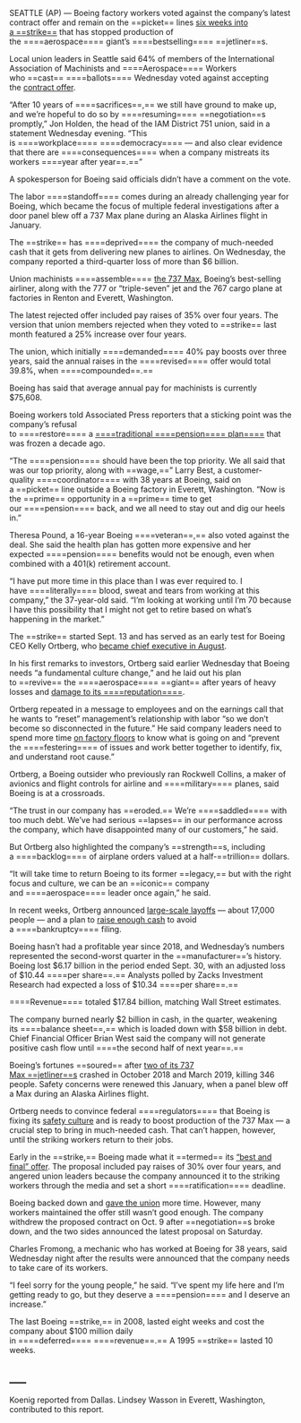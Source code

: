 SEATTLE (AP) — Boeing factory workers voted against the company’s latest contract offer and remain on the ==picket== lines [six weeks into a ==strike==](https://apnews.com/article/boeing-strike-vote-machinists-12d008c0127bab57f8cc9941f48e3ac6) that has stopped production of the ====aerospace==== giant’s ====bestselling==== ==jetliner==s.

Local union leaders in Seattle said 64% of members of the International Association of Machinists and ====Aerospace==== Workers who ==cast== ====ballots==== Wednesday voted against accepting the [contract offer](https://apnews.com/article/boeing-strike-contract-offer-pay-increase-e86e43bcbbf3e140e89d33c901766554).

“After 10 years of ====sacrifices==,== we still have ground to make up, and we’re hopeful to do so by ====resuming==== ==negotiation==s promptly,” Jon Holden, the head of the IAM District 751 union, said in a statement Wednesday evening. “This is ====workplace==== ====democracy==== — and also clear evidence that there are ====consequences==== when a company mistreats its workers ====year after year==.==”

A spokesperson for Boeing said officials didn’t have a comment on the vote.

The labor ====standoff==== comes during an already challenging year for Boeing, which became the focus of multiple federal investigations after a door panel blew off a 737 Max plane during an Alaska Airlines flight in January.


The ==strike== has ====deprived==== the company of much-needed cash that it gets from delivering new planes to airlines. On Wednesday, the company reported a third-quarter loss of more than $6 billion.

Union machinists ====assemble==== [the 737 Max](https://apnews.com/article/boeing-plea-737-max-crashes-b34daa014406657e720bec4a990dccf6), Boeing’s best-selling airliner, along with the 777 or “triple-seven” jet and the 767 cargo plane at factories in Renton and Everett, Washington.

The latest rejected offer included pay raises of 35% over four years. The version that union members rejected when they voted to ==strike== last month featured a 25% increase over four years.

The union, which initially ====demanded==== 40% pay boosts over three years, said the annual raises in the ====revised==== offer would total 39.8%, when ====compounded==.==

Boeing has said that average annual pay for machinists is currently $75,608.

Boeing workers told Associated Press reporters that a sticking point was the company’s refusal to ====restore==== a [====traditional ====pension==== plan====](https://apnews.com/article/boeing-strike-machinists-contract-9f61a7d48675d1c3517233d40d4ec2b1) that was frozen a decade ago.

“The ====pension==== should have been the top priority. We all said that was our top priority, along with ==wage,==” Larry Best, a customer-quality ====coordinator==== with 38 years at Boeing, said on a ==picket== line outside a Boeing factory in Everett, Washington. “Now is the ==prime== opportunity in a ==prime== time to get our ====pension==== back, and we all need to stay out and dig our heels in.”

Theresa Pound, a 16-year Boeing ====veteran==,== also voted against the deal. She said the health plan has gotten more expensive and her expected ====pension==== benefits would not be enough, even when combined with a 401(k) retirement account.

“I have put more time in this place than I was ever required to. I have ====literally==== blood, sweat and tears from working at this company,” the 37-year-old said. “I’m looking at working until I’m 70 because I have this possibility that I might not get to retire based on what’s happening in the market.”

The ==strike== started Sept. 13 and has served as an early test for Boeing CEO Kelly Ortberg, who [became chief executive in August](https://apnews.com/article/boeing-ortberg-new-ceo-factory-visit-e5bada09a96d0e26b25f2d35d6d6cfc0).

In his first remarks to investors, Ortberg said earlier Wednesday that Boeing needs “a fundamental culture change,” and he laid out his plan to ==revive== the ====aerospace==== ==giant== after years of heavy losses and [damage to its ====reputation====](https://apnews.com/article/boeing-strike-manufacturing-reputation-3eed69b839021b24bfe792080c85b63c).

Ortberg repeated in a message to employees and on the earnings call that he wants to “reset” management’s relationship with labor “so we don’t become so disconnected in the future.” He said company leaders need to spend more time [on factory floors](https://apnews.com/article/boeing-ortberg-new-ceo-factory-visit-e5bada09a96d0e26b25f2d35d6d6cfc0) to know what is going on and “prevent the ====festering==== of issues and work better together to identify, fix, and understand root cause.”

Ortberg, a Boeing outsider who previously ran Rockwell Collins, a maker of avionics and flight controls for airline and ====military==== planes, said Boeing is at a crossroads.

“The trust in our company has ==eroded.== We’re ====saddled==== with too much debt. We’ve had serious ==lapses== in our performance across the company, which have disappointed many of our customers,” he said.

But Ortberg also highlighted the company’s ==strength==s, including a ====backlog==== of airplane orders valued at a half-==trillion== dollars.

“It will take time to return Boeing to its former ==legacy,== but with the right focus and culture, we can be an ==iconic== company and ====aerospace==== leader once again,” he said.

In recent weeks, Ortberg announced [large-scale layoffs](https://apnews.com/article/boeing-layoffs-strike-airplane-factories-de637999cf525699577b42b72bff2a70) — about 17,000 people — and a plan to [raise enough cash](https://apnews.com/article/boeing-new-stock-debt-finances-strike-b7839aef372f4b4e8312f9efbe8ef24b) to avoid a ====bankruptcy==== filing.

Boeing hasn’t had a profitable year since 2018, and Wednesday’s numbers represented the second-worst quarter in the ==manufacturer==’s history. Boeing lost $6.17 billion in the period ended Sept. 30, with an adjusted loss of $10.44 ====per share==.== Analysts polled by Zacks Investment Research had expected a loss of $10.34 ====per share==.==

====Revenue==== totaled $17.84 billion, matching Wall Street estimates.

The company burned nearly $2 billion in cash, in the quarter, weakening its ====balance sheet==,== which is loaded down with $58 billion in debt. Chief Financial Officer Brian West said the company will not generate positive cash flow until ====the second half of next year==.==

Boeing’s fortunes ==soured== after [two of its 737 Max ==jetliner==s](https://apnews.com/article/boeing-737-max-victims-plea-agreement-fraud-7b772b2ae171b0e3cb9916d10d05652f) crashed in October 2018 and March 2019, killing 346 people. Safety concerns were renewed this January, when a panel blew off a Max during an Alaska Airlines flight.

Ortberg needs to convince federal ====regulators==== that Boeing is fixing its [safety culture](https://apnews.com/article/boeing-senators-letter-justice-department-a9f4e3d5cd78cbbff899aab7c1a26759) and is ready to boost production of the 737 Max — a crucial step to bring in much-needed cash. That can’t happen, however, until the striking workers return to their jobs.

Early in the ==strike,== Boeing made what it ==termed== its [“best and final” offer](https://apnews.com/article/boeing-strike-labor-union-machinists-d40b23d9a0d0553a81ebc4de07c7d65d). The proposal included pay raises of 30% over four years, and angered union leaders because the company announced it to the striking workers through the media and set a short ====ratification==== deadline.

Boeing backed down and [gave the union](https://apnews.com/article/boeing-strike-offer-faa-safety-cb3de0dc02082efcb0d5f7d6287ea7a7) more time. However, many workers maintained the offer still wasn’t good enough. The company withdrew the proposed contract on Oct. 9 after ==negotiation==s broke down, and the two sides announced the latest proposal on Saturday.

Charles Fromong, a mechanic who has worked at Boeing for 38 years, said Wednesday night after the results were announced that the company needs to take care of its workers.

“I feel sorry for the young people,” he said. “I’ve spent my life here and I’m getting ready to go, but they deserve a ====pension==== and I deserve an increase.”

The last Boeing ==strike,== in 2008, lasted eight weeks and cost the company about $100 million daily in ====deferred==== ====revenue==.== A 1995 ==strike== lasted 10 weeks.

## ___

Koenig reported from Dallas. Lindsey Wasson in Everett, Washington, contributed to this report.